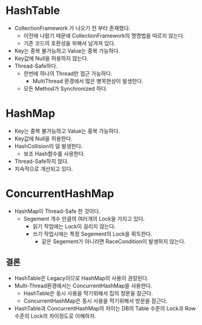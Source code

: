 # HashTable
- CollectionFramework 가 나오기 전 부터 존재했다.
  - 이전에 나왔기 때문에 CollectionFramework의 명명법을 따르지 않는다.
  - 기존 코드의 호환성을 위해서 남겨져 있다.
- Key는 중복 불가능하고 Value는 중복 가능하다.
- Key값에 Null을 허용하지 않는다.
- Thread-Safe하다.
  - 한번에 하나의 Thread만 접근 가능하다.
    - MultiThread 환경에서 많은 병목현상이 발생한다. 
  - 모든 Method가 Synchronized 하다.

# HashMap
- Key는 중복 불가능하고 Value는 중복 가능하다.
- Key값에 Null을 허용한다.
- HashCollision이 덜 발생한다.
  - 보조 Hash함수를 사용한다.
- Thread-Safe하지 않다.
- 지속적으로 개선되고 있다.

# ConcurrentHashMap
- HashMap이 Thread-Safe 한 것이다.
  - Segement 개수 만큼의 여러개의 Lock을 가지고 있다. 
    - 읽기 작업에는 Lock이 걸리지 않는다.
    - 쓰기 작업시에는 특정 Segement의 Lock을 획득한다.
      - 같은 Segement가 아니라면 RaceCondition이 발생하지 않는다.


## 결론
- HashTable은 Legacy이므로 HashMap의 사용이 권장된다.
- Multi-Thread환경에서는 ConcurrentHashMap을 사용한다.
   - HashTable은 동시 사용을 막기위해서 집의 정문을 잠근다.
   - ConcurrentHashMap은 동시 사용을 막기위해서 방문을 잠근다.
- HashTable과 ConcurrentHashMap의 차이는 DB의 Table 수준의 Lock과 Row수준의 Lock의 차이정도로 이해하자.
